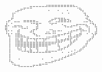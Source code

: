 ⠀⠀⠀⠀⠀⠀⠀⠀⠀⠀⠀⠀⠀⠀⠀⠀⠀⠀⠀⠀⠀⠀⠀⠀⠀⠀⠀⠀⠀⠀
⠀⠀⠀⠀⠀⠀⠀⠀⣀⣀⣀⣀⣀⣠⣤⣤⣤⣤⣤⣤⣤⣤⣄⡀⠀⠀⠀⠀⠀⠀
⠀⠀⠀⢀⡤⠖⠋⠉⠉⠀⠀⠀⠀⠀⠄⠀⠀⠄⠀⠀⠄⠀⠀⠈⠳⡄⠀⠀⠀⠀
⠀⠀⢸⠁⠀⠀⠀⠀⠀⠀⠀⠀⠀⠀⠀⠀⠀⠀⠈⠀⠈⠀⠀⠀     ⠀⠹⣄⠀⠀⠀
⢀⡤⠋⣀⣀⠀⣤⣤⣤⣤⣀⠀⠀⠀⣠⠖⢋⣹⣿⣷⣲⡄⠀⠀⠀⢀⣙⢦⡀⠀
⣼⠄⢁⣤⢤⣄⠀⡀⠈⠉⣻⠉⠀⠀⠈⠋⠉⠀⠐⢤⣀⣠⠤⠖⡒⠒⢦⡈⠙⣆
⢻⠄⠄⠀⣴⠈⠉⠁⣠⡖⠋⠀⠀⢀⡐⢢⡄⠤⠄⠀⢀⣠⠤⠖⢻⠦⠄⡇⠀⣸
⠈⢧⠁⢸⣿⣦⣄⣀⠀⠙⠦⠄⠀⢉⣉⣨⣥⠶⠒⠋⢩⣇⣠⣶⠟⠀⠈⠀⣱⠋
⠀⢸⠀⢸⣧⣿⣀⣏⣉⣙⣏⣉⣹⣋⣁⣀⣸⣦⡶⠞⠛⣏⡴⠃⠀⠀⢠⠞⠁⠀
⠀⢸⠀⠸⡿⡿⣿⢿⣿⣿⣿⠿⠿⢿⠛⠉⠁⢧⠀⣀⡴⠋⠀⠀⠀⣠⠏⠀⠀⠀
⠀⢸⠀⠀⠙⠣⠼⢤⣷⣀⣹⣀⣀⣼⣤⠤⠤⠚⢋⠁⢀⠠⢐⡠⠞⠁⠀⠀⠀⠀
⠀⢸⠀⠀⠀⠀⠀⠀⠀⠀⠀⠀⠀⠀⠀⡀⠀⠀⢀⣠⠴⠚⠉⠀⠀⠀⠀⠀⠀⠀
⠀⠸⣄⠀⠈⠀⠀⠀⠀⠀⠀⠀⠁⣀⣀⡤⠖⠚⠉⠀⠀⠀⠀⠀⠀⠀⠀⠀⠀⠀
⠀⠀⠈⠓⠲⠤⠤⠤⠤⠖⠒⠛⠉⠉⠀⠀⠀⠀⠀⠀⠀⠀⠀⠀⠀⠀⠀⠀⠀⠀
⠀⠀⠀⠀⠀⠀⠀⠀⠀⠀⠀⠀⠀⠀⠀⠀⠀⠀⠀⠀⠀⠀⠀⠀⠀⠀⠀⠀⠀⠀
⠀⠀⠀⠀⠀⠀⠀⠀⠀⠀⠀⠀⠀⠀⠀⠀⠀⠀⠀⠀⠀⠀⠀⠀⠀⠀⠀⠀⠀⠀
